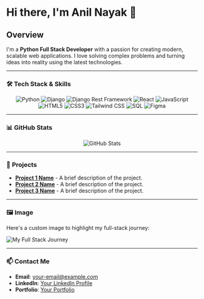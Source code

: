 # Hi there, I'm Anil Nayak 👋

## Overview

I'm a **Python Full Stack Developer** with a passion for creating modern, scalable web applications. I love solving complex problems and turning ideas into reality using the latest technologies.

---

### 🛠️ **Tech Stack & Skills**

<div align="center">
   <img src="https://img.shields.io/badge/Python-3776AB?style=for-the-badge&logo=python&logoColor=white" alt="Python" />
    <img src="https://img.shields.io/badge/Django-092E20?style=for-the-badge&logo=django&logoColor=white" alt="Django" />
    <img src="https://img.shields.io/badge/DRF-DjangoRestFramework-red?style=for-the-badge&logo=django&logoColor=white" alt="Django Rest Framework" />
    <img src="https://img.shields.io/badge/React-61DAFB?style=for-the-badge&logo=react&logoColor=white" alt="React" />
    <img src="https://img.shields.io/badge/JavaScript-F7DF1E?style=for-the-badge&logo=javascript&logoColor=black" alt="JavaScript" />
    <img src="https://img.shields.io/badge/HTML5-E34F26?style=for-the-badge&logo=html5&logoColor=white" alt="HTML5" />
    <img src="https://img.shields.io/badge/CSS3-1572B6?style=for-the-badge&logo=css3&logoColor=white" alt="CSS3" />
    <img src="https://img.shields.io/badge/TailwindCSS-38B2AC?style=for-the-badge&logo=tailwind-css&logoColor=white" alt="Tailwind CSS" />
    <img src="https://img.shields.io/badge/SQL-4479A1?style=for-the-badge&logo=postgresql&logoColor=white" alt="SQL" />
    <img src="https://img.shields.io/badge/Figma-F24E1E?style=for-the-badge&logo=figma&logoColor=white" alt="Figma" />
</div>
</div>

---

### 📊 **GitHub Stats**

<div align="center">
    <img src="https://github-readme-stats.vercel.app/api?username=Anilnayak126&show_icons=true&theme=radical" alt="GitHub Stats" />
</div>

---

### 🚀 **Projects**

- **[Project 1 Name](#)** - A brief description of the project.
- **[Project 2 Name](#)** - A brief description of the project.
- **[Project 3 Name](#)** - A brief description of the project.

---

### 🖼️ **Image**

Here's a custom image to highlight my full-stack journey:

![My Full Stack Journey](https://github.com/Anilnayak126/Anilnayak126/commit/e7ff95a702611b88c9732e90c2c64a49d3e35451)

---

### 📫 **Contact Me**

- **Email**: [your-email@example.com](mailto:your-email@example.com)
- **LinkedIn**: [Your LinkedIn Profile](https://linkedin.com/in/yourprofile)
- **Portfolio**: [Your Portfolio](https://yourportfolio.com)

